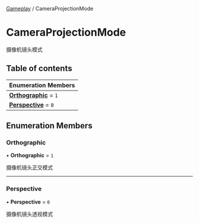 [Gameplay](../groups/Gameplay.Gameplay.md) / CameraProjectionMode

# CameraProjectionMode <Badge type="tip" text="Enumeration" /> <Score text="CameraProjectionMode" />

摄像机镜头模式

## Table of contents

| Enumeration Members |
| :-----|
| **[Orthographic](Gameplay.CameraProjectionMode.md#orthographic)** = ``1`` <br> |
| **[Perspective](Gameplay.CameraProjectionMode.md#perspective)** = ``0`` <br> |

## Enumeration Members

### Orthographic <Score text="Orthographic" /> 

• **Orthographic** = ``1``

摄像机镜头正交模式

___

### Perspective <Score text="Perspective" /> 

• **Perspective** = ``0``

摄像机镜头透视模式
